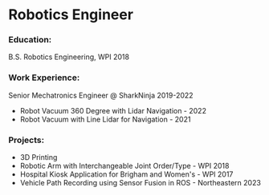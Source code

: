 # Robotics Engineer

### Education:
B.S. Robotics Engineering, WPI 2018

### Work Experience:
Senior Mechatronics Engineer @ SharkNinja 2019-2022
 - Robot Vacuum 360 Degree with Lidar Navigation - 2022
 - Robot Vacuum with Line Lidar for Navigation - 2021

### Projects: 
 - 3D Printing
 - Robotic Arm with Interchangeable Joint Order/Type - WPI 2018
 - Hospital Kiosk Application for Brigham and Women's - WPI 2017
 - Vehicle Path Recording using Sensor Fusion in ROS - Northeastern 2023

